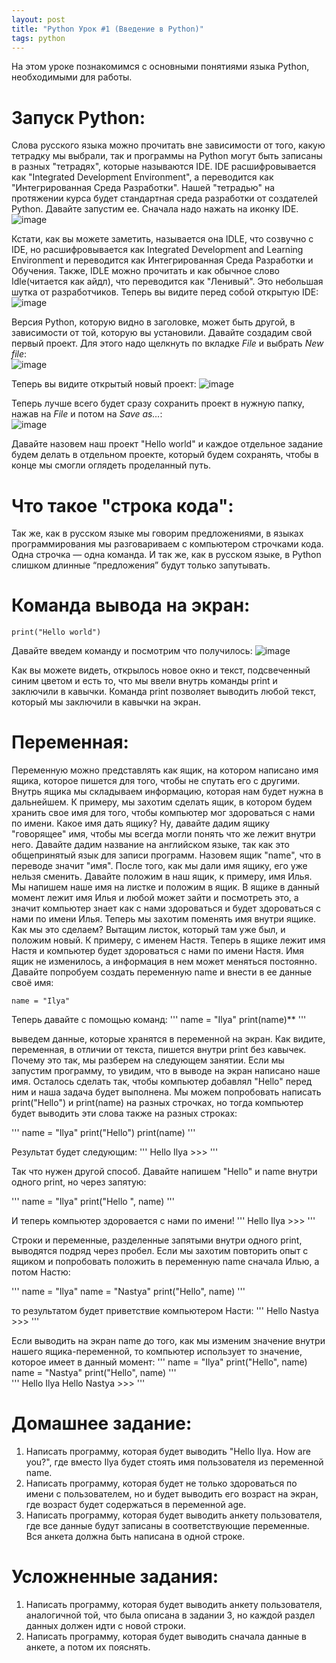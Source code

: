 ```yaml
---
layout: post
title: "Python Урок #1 (Введение в Python)"
tags: python
---
```


На этом уроке познакомимся с основными понятиями языка Python, необходимыми для работы.


# Запуск Python:
Слова русского языка можно прочитать вне зависимости от того, какую тетрадку мы выбрали, так и программы на Python могут быть
записаны в разных "тетрадях", которые называются IDE. IDE расшифровывается как "Integrated Development Environment", а
переводится как "Интегрированная Среда Разработки". Нашей "тетрадью" на протяжении курса будет стандартная среда разработки 
от создателей Python. Давайте запустим ее. Сначала надо нажать на иконку IDE.\
![image](https://user-images.githubusercontent.com/22170799/103169973-86707580-4851-11eb-91ab-dc7e8968229f.png)

Кстати, как вы можете заметить, называется она IDLE, что созвучно с IDE, но расшифровывается как Integrated Development
and Learning Environment и переводится как Интегрированная Среда Разработки и Обучения. Также, IDLE можно прочитать и
как обычное слово Idle(читается как айдл), что переводится как "Ленивый". Это небольшая шутка от разработчиков. 
Теперь вы видите перед собой открытую IDE:\
![image](https://user-images.githubusercontent.com/22170799/103170107-c97f1880-4852-11eb-8196-51197cb0a92e.png)

Версия Python, которую видно в заголовке, может быть другой, в зависимости от той, которую вы установили.
Давайте создадим свой первый проект. Для этого надо щелкнуть по вкладке *File* и выбрать *New file*:\
![image](https://user-images.githubusercontent.com/22170799/103170114-d7349e00-4852-11eb-804b-4561683203cc.png)

Теперь вы видите открытый новый проект:
![image](https://user-images.githubusercontent.com/22170799/103170116-e1569c80-4852-11eb-9fab-02ded08fb615.png)

Теперь лучше всего будет сразу сохранить проект в нужную папку,
нажав на *File* и потом на *Save as…*:\
![image](https://user-images.githubusercontent.com/22170799/103170124-ec113180-4852-11eb-8a2e-d4263738efa1.png)

Давайте назовем наш проект "Hello world" и каждое отдельное
задание будем делать в отдельном проекте, который будем
сохранять, чтобы в конце мы смогли оглядеть проделанный путь.

# Что такое "строка кода":
Так же, как в русском языке мы говорим предложениями, в языках
программирования мы разговариваем с компьютером строчками
кода. Одна строчка — одна команда. И так же, как в русском языке,
в Python слишком длинные “предложения” будут только запутывать.


# Команда вывода на экран:
`print("Hello world")`

Давайте введем команду
и посмотрим что получилось:
![image](https://user-images.githubusercontent.com/22170799/103170131-f6cbc680-4852-11eb-89b4-c0c06047c634.png)

Как вы можете видеть, открылось новое окно и текст, подсвеченный
синим цветом и есть то, что мы ввели внутрь команды print и
заключили в кавычки. Команда print позволяет выводить любой
текст, который мы заключили в кавычки на экран.

# Переменная:
Переменную можно представлять как ящик, на котором написано
имя ящика, которое пишется для того, чтобы не спутать его с
другими. Внутрь ящика мы складываем информацию, которая нам
будет нужна в дальнейшем. К примеру, мы захотим сделать ящик, в
котором будем хранить свое имя для того, чтобы компьютер мог
здороваться с нами по имени. Какое имя дать ящику? Ну, давайте
дадим ящику "говорящее" имя, чтобы мы всегда могли понять что
же лежит внутри него. Давайте дадим название на английском языке, 
так как это общепринятый язык для записи программ.
Назовем ящик "name", что в переводе значит "имя". После того, как
мы дали имя ящику, его уже нельзя сменить. Давайте положим в
наш ящик, к примеру, имя Илья. Мы напишем наше имя на листке и
положим в ящик. В ящике в данный момент лежит имя Илья и
любой может зайти и посмотреть это, а значит компьютер знает как
с нами здороваться и будет здороваться с нами по имени Илья.
Теперь мы захотим поменять имя внутри ящике. Как мы это
сделаем? Вытащим листок, который там уже был, и положим новый.
К примеру, с именем Настя. Теперь в ящике лежит имя Настя и
компьютер будет здороваться с нами по имени Настя. Имя ящик не
изменилось, а информация в нем может меняться постоянно.
Давайте попробуем создать переменную name и внести в ее
данные своё имя:

`name = "Ilya"`

Теперь давайте с помощью команд:
'''
name = "Ilya"
print(name)**
'''

выведем данные, которые хранятся в переменной на экран. Как
видите, переменная, в отличии от текста, пишется внутри print без
кавычек. Почему это так, мы разберем на следующем занятии. Если
мы запустим программу, то увидим, что в выводе на экран написано
наше имя. Осталось сделать так, чтобы компьютер добавлял
"Hello" перед ним и наша задача будет выполнена. Мы можем
попробовать написать print("Hello") и print(name) на разных
строчках, но тогда компьютер будет выводить эти слова также на
разных строках:

'''
name = "Ilya"
print("Hello")
print(name)
'''

Результат будет следующим:
'''
Hello
Ilya
\>\>\>
'''

Так что нужен другой способ. Давайте напишем "Hello" и name
внутри одного print, но через запятую:

'''
name = "Ilya"
print("Hello ", name)
'''

И теперь компьютер здоровается с нами по имени!
'''
Hello Ilya
\>\>\>
'''


Строки и переменные, разделенные запятыми внутри одного print,
выводятся подряд через пробел.
Если мы захотим повторить опыт с ящиком и попробовать положить
в переменную name сначала Илью, а потом Настю:

'''
name = "Ilya"
name = "Nastya"
print("Hello", name)
'''

то результатом будет приветствие компьютером Насти:
'''
Hello Nastya
\>\>\>
'''

Если выводить на экран name до того, как мы изменим значение
внутри нашего ящика-переменной, то компьютер использует то
значение, которое имеет в данный момент:
'''
name = "Ilya"
print("Hello", name)
name = "Nastya"
print("Hello", name)
'''
\
'''
Hello Ilya
Hello Nastya
\>\>\>
'''


# Домашнее задание:
1. Написать программу, которая будет выводить "Hello Ilya. How
are you?", где вместо Ilya будет стоять имя пользователя из
переменной name.
2. Написать программу, которая будет не только здороваться по
имени с пользователем, но и будет выводить его возраст на
экран, где возраст будет содержаться в переменной age.
3. Написать программу, которая будет выводить анкету
пользователя, где все данные будут записаны в
соответствующие переменные. Вся анкета должна быть
написана в одной строке.

# Усложненные задания:
1. Написать программу, которая будет выводить анкету
пользователя, аналогичной той, что была описана в задании 3,
но каждой раздел данных должен идти с новой строки.
2. Написать программу, которая будет выводить сначала данные
в анкете, а потом их пояснять.
